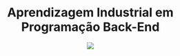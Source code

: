 <div align="center">
  <h1>Aprendizagem Industrial em Programação Back-End</h1>
  <img src="https://user-images.githubusercontent.com/125307867/221834610-710c38c6-e317-471c-8180-62ff1509dd9f.png"/>
</div>
